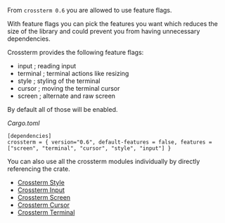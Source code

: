 From `crossterm 0.6` you are allowed to use feature flags. 

With feature flags you can pick the features you want which reduces the size of the library and could prevent you from having unnecessary dependencies.

Crossterm provides the following feature flags:
- input     ; reading input
- terminal  ; terminal actions like resizing
- style     ; styling of the terminal
- cursor    ; moving the terminal cursor
- screen    ; alternate and raw screen

By default all of those will be enabled. 

_Cargo.toml_ 

```
[dependencies]
crossterm = { version="0.6", default-features = false, features = ["screen", "terminal", "cursor", "style", "input"] }
```

You can also use all the crossterm modules individually by directly referencing the crate.

- [Crossterm Style](https://crates.io/crates/crossterm_style) 
- [Crossterm Input](https://crates.io/crates/crossterm_input) 
- [Crossterm Screen](https://crates.io/crates/crossterm_screen)
- [Crossterm Cursor](https://crates.io/crates/crossterm_cursor)
- [Crossterm Terminal](https://crates.io/crates/crossterm_terminal)



